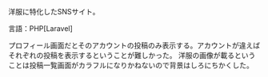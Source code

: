 洋服に特化したSNSサイト。

言語：PHP[Laravel]

プロフィール画面だとそのアカウントの投稿のみ表示する。アカウントが違えばそれぞれの投稿を表示するということが難しかった。
洋服の画像が載るということは投稿一覧画面がカラフルになりかねないので背景はしろにちかくした。
